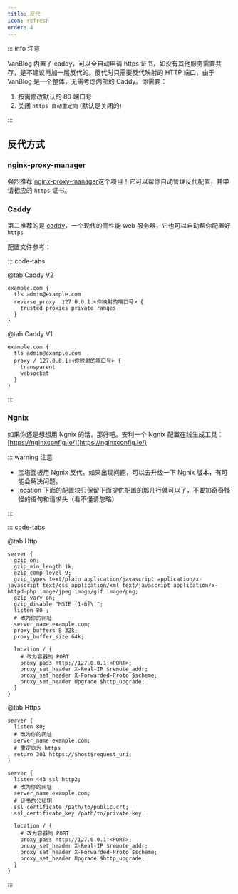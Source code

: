 ```yaml
---
title: 反代
icon: refresh
order: 4
---
```


::: info 注意

VanBlog 内置了 caddy，可以全自动申请 https 证书，如没有其他服务需要共存，是不建议再加一层反代的。反代时只需要反代映射的 HTTP 端口，由于 VanBlog 是一个整体，无需考虑内部的 Caddy。你需要：

1. 按需修改默认的 80 端口号
1. 关闭 `https 自动重定向` (默认是关闭的)

:::

## 反代方式

### nginx-proxy-manager

强烈推荐 [nginx-proxy-manager](https://nginxproxymanager.com/)这个项目！它可以帮你自动管理反代配置，并申请相应的 `https` 证书。

### Caddy

第二推荐的是 [caddy](https://caddyserver.com/)，一个现代的高性能 web 服务器，它也可以自动帮你配置好 `https`

配置文件参考：

::: code-tabs

@tab Caddy V2

```caddy
example.com {
  tls admin@example.com
  reverse_proxy  127.0.0.1:<你映射的端口号> {
    trusted_proxies private_ranges
  }
}
```

@tab Caddy V1

```caddy
example.com {
  tls admin@example.com
  proxy / 127.0.0.1:<你映射的端口号> {
    transparent
    websocket
  }
}
```

:::

### Ngnix

如果你还是想想用 Ngnix 的话，那好吧。安利一个 Ngnix 配置在线生成工具： [https://nginxconfig.io/](https://nginxconfig.io/)

::: warning 注意

- 宝塔面板用 Ngnix 反代，如果出现问题，可以去升级一下 Ngnix 版本，有可能会解决问题。
- location 下面的配置块只保留下面提供配置的那几行就可以了，不要加奇奇怪怪的语句和请求头（看不懂请忽略）

:::

::: code-tabs

@tab Http

```nginx
server {
  gzip on;
  gzip_min_length 1k;
  gzip_comp_level 9;
  gzip_types text/plain application/javascript application/x-javascript text/css application/xml text/javascript application/x-httpd-php image/jpeg image/gif image/png;
  gzip_vary on;
  gzip_disable "MSIE [1-6]\.";
  listen 80 ;
  # 改为你的网址
  server_name example.com;
  proxy_buffers 8 32k;
  proxy_buffer_size 64k;

  location / {
    # 改为容器的 PORT
    proxy_pass http://127.0.0.1:<PORT>;
    proxy_set_header X-Real-IP $remote_addr;
    proxy_set_header X-Forwarded-Proto $scheme;
    proxy_set_header Upgrade $http_upgrade;
  }
}
```

@tab Https

```nginx
server {
  listen 80;
  # 改为你的网址
  server_name example.com;
  # 重定向为 https
  return 301 https://$host$request_uri;
}

server {
  listen 443 ssl http2;
  # 改为你的网址
  server_name example.com;
  # 证书的公私钥
  ssl_certificate /path/to/public.crt;
  ssl_certificate_key /path/to/private.key;

  location / {
    # 改为容器的 PORT
    proxy_pass http://127.0.0.1:<PORT>;
    proxy_set_header X-Real-IP $remote_addr;
    proxy_set_header X-Forwarded-Proto $scheme;
    proxy_set_header Upgrade $http_upgrade;
  }
}
```

:::
